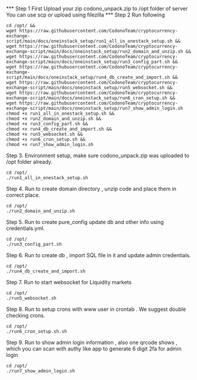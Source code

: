*** Step 1
First Upload your zip codono_unpack.zip to /opt folder of server
You can use scp or upload using filezilla
*** Step 2
Run following
```
cd /opt/ &&
wget https://raw.githubusercontent.com/CodonoTeam/cryptocurrency-exchange-script/main/docs/oneinstack_setup/run1_all_in_onestack_setup.sh &&
wget https://raw.githubusercontent.com/CodonoTeam/cryptocurrency-exchange-script/main/docs/oneinstack_setup/run2_domain_and_unzip.sh &&
wget https://raw.githubusercontent.com/CodonoTeam/cryptocurrency-exchange-script/main/docs/oneinstack_setup/run3_config_part.sh &&
wget https://raw.githubusercontent.com/CodonoTeam/cryptocurrency-exchange-script/main/docs/oneinstack_setup/run4_db_create_and_import.sh &&
wget https://raw.githubusercontent.com/CodonoTeam/cryptocurrency-exchange-script/main/docs/oneinstack_setup/run5_websocket.sh &&
wget https://raw.githubusercontent.com/CodonoTeam/cryptocurrency-exchange-script/main/docs/oneinstack_setup/run6_cron_setup.sh &&
wget https://raw.githubusercontent.com/CodonoTeam/cryptocurrency-exchange-script/main/docs/oneinstack_setup/run7_show_admin_login.sh
chmod +x run1_all_in_onestack_setup.sh &&
chmod +x run2_domain_and_unzip.sh &&
chmod +x run3_config_part.sh &&
chmod +x run4_db_create_and_import.sh &&
chmod +x run5_websocket.sh &&
chmod +x run6_cron_setup.sh &&
chmod +x run7_show_admin_login.sh
```

Step 3.
Environment setup, make sure codono_unpack.zip was uploaded to /opt folder already.
```
cd /opt/
./run1_all_in_onestack_setup.sh
```

Step 4.
Run to create domain directory , unzip code and place them in correct place.
```
cd /opt/
./run2_domain_and_unzip.sh
```


Step 5.
Run to create pure_config update db and other info using credentials.yml.
```
cd /opt/
./run3_config_part.sh
```

Step 6.
Run to create db , import SQL file in it and update admin credentials.
```
cd /opt/
./run4_db_create_and_import.sh
```


Step 7.
Run to start websocket for Liquidity markets
```
cd /opt/
./run5_websocket.sh
```

Step 8.
Run to setup crons with www user in crontab . We suggest double checking crons.
```
cd /opt/
./run6_cron_setup.sh.sh
```

Step 9.
Run to show admin login information , also one qrcode shows , which you can scan with authy like app to generate 6 digit 2fa for admin login

```
cd /opt/
./run7_show_admin_login.sh
```
